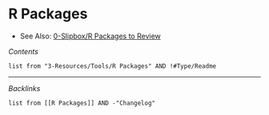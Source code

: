 # R Packages

* See Also: [0-Slipbox/R Packages to Review](../../../../../../0-Slipbox/R%20Packages%20to%20Review.md)

*Contents*

````dataview
list from "3-Resources/Tools/R Packages" AND !#Type/Readme
````

---

*Backlinks*

````dataview
list from [[R Packages]] AND -"Changelog"
````
